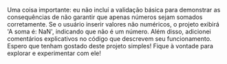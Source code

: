 Uma coisa importante: eu não incluí a validação básica para demonstrar as consequências de não garantir que apenas números sejam somados corretamente. Se o usuário inserir valores não numéricos, o projeto exibirá 'A soma é: NaN', indicando que não é um número. Além disso, adicionei comentários explicativos no código que descrevem seu funcionamento.
<br>
Espero que tenham gostado deste projeto simples! Fique à vontade para explorar e experimentar com ele!
